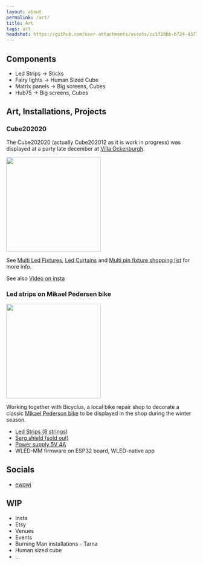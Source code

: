 ```yaml
---
layout: about
permalink: /art/
title: Art
tags: art
headshot: https://github.com/user-attachments/assets/cc1f20bb-b724-4377-a4df-f1a26aa9e791
---
```


## Components

- Led Strips -> Sticks
- Fairy lights -> Human Sized Cube
- Matrix panels -> Big screens, Cubes
- Hub75 -> Big screens, Cubes

## Art, Installations, Projects

### Cube202020

The Cube202020 (actually Cube202012 as it is work in progress) was displayed at a party late december at [Villa Ockenburgh](https://villaockenburgh.nl).

<img width="250" src="https://github.com/user-attachments/assets/51b7d69c-d699-4551-b471-ada885626895">

See [Multi Led Fixtures](https://moonmodules.org/multi-pin-fixtures), [Led Curtains](https://moonmodules.org/hardware/#led-curtains) and [Multi pin fixture shopping list](https://moonmodules.org/hardware/#multi-pin-fixture-shopping-list) for more info.

See also [Video on insta](https://www.instagram.com/reel/DESUP5zNcr1)

### Led strips on Mikael Pedersen bike

<img width="250" src="https://github.com/user-attachments/assets/86a7f0d7-e388-470e-9b98-43721f94cf7a">

Working together with Bicyclus, a local bike repair shop to decorate a classic [Mikael Pederson bike](https://en.wikipedia.org/wiki/Mikael_Pedersen) to be displayed in the shop during the winter season.

* [Led Strips (8 strings)](https://s.click.aliexpress.com/e/_Ez5PYIG)
* [Serg shield (sold out)](https://www.tindie.com/products/moonmodules/shield-board-for-esp32-for-wled-addressable-leds/)
* [Power supply 5V 4A](https://s.click.aliexpress.com/e/_EHB4MYo)
* WLED-MM firmware on ESP32 board, WLED-native app

## Socials
 * [ewowi](https://www.instagram.com/ewoudwijma)

## WIP
* Insta
* Etsy
* Venues
* Events
* Burning Man installations - Tarna
* Human sized cube
* ...

